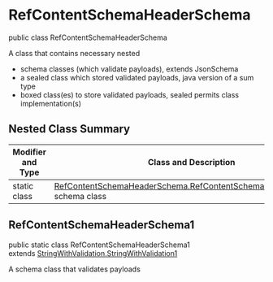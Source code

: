 # RefContentSchemaHeaderSchema
public class RefContentSchemaHeaderSchema

A class that contains necessary nested
- schema classes (which validate payloads), extends JsonSchema
- a sealed class which stored validated payloads, java version of a sum type
- boxed class(es) to store validated payloads, sealed permits class implementation(s)

## Nested Class Summary
| Modifier and Type | Class and Description |
| ----------------- | ---------------------- |
| static class | [RefContentSchemaHeaderSchema.RefContentSchemaHeaderSchema1](#refcontentschemaheaderschema1)<br> schema class |

## RefContentSchemaHeaderSchema1
public static class RefContentSchemaHeaderSchema1<br>
extends [StringWithValidation.StringWithValidation1](../../../../../components/schemas/StringWithValidation.md#stringwithvalidation1)

A schema class that validates payloads
